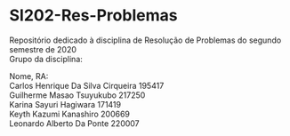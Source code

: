 # SI202-Res-Problemas
Repositório dedicado à disciplina de Resolução de Problemas do segundo semestre de 2020 <br/>
Grupo da disciplina: <br/>

Nome, RA: <br/>
Carlos Henrique Da Silva Cirqueira   195417 <br/>
Guilherme Masao Tsuyukubo            217250 <br/>
Karina Sayuri Hagiwara               171419 <br/>
Keyth Kazumi Kanashiro               200669 <br/>
Leonardo Alberto Da Ponte            220007 <br/>
